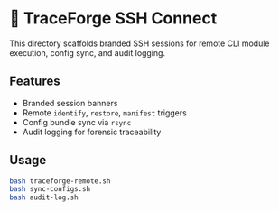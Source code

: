 # 🔐 TraceForge SSH Connect

This directory scaffolds branded SSH sessions for remote CLI module execution, config sync, and audit logging.

## Features

- Branded session banners
- Remote `identify`, `restore`, `manifest` triggers
- Config bundle sync via `rsync`
- Audit logging for forensic traceability

## Usage

```bash
bash traceforge-remote.sh
bash sync-configs.sh
bash audit-log.sh